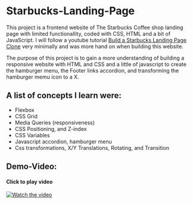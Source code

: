 # Starbucks-Landing-Page
This project is a frontend website of The Starbucks Coffee shop landing page with limited functionallity, coded with CSS, HTML and a bit of JavaScript.
I will follow a youtube tutorial [Build a Starbucks Landing Page Clone](https://www.youtube.com/watch?v=x_n2FGNsm0o&list=WL&index=204) very minimally and was more hand on when building this website.

The purpose of this project is to gain a more understanding of building a responsive website with HTML and CSS
and a little of javascript to create the hamburger menu, the Footer links accordion, and transforming the hamburger memu icon to a X.

## A list of concepts I learn were: 
  - Flexbox
  - CSS Grid
  - Media Queries (responsiveness)
  - CSS Positioning, and Z-index
  - CSS Variables
  - Javascript accordion, hamburger menu
  - Css transformations, X/Y Translations, Rotating, and Transition

## Demo-Video:
#### Click to play video
[![Watch the video](https://img.youtube.com/vi/wCPANKT3al8/maxresdefault.jpg)](https://youtu.be/wCPANKT3al8)





